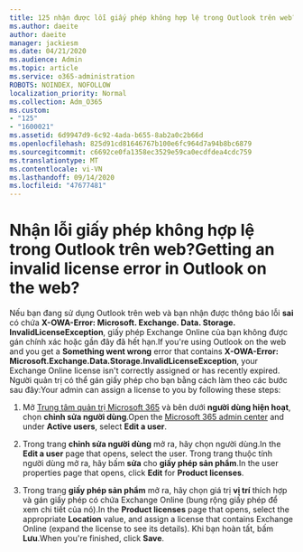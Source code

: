 ```yaml
---
title: 125 nhận được lỗi giấy phép không hợp lệ trong Outlook trên web?
ms.author: daeite
author: daeite
manager: jackiesm
ms.date: 04/21/2020
ms.audience: Admin
ms.topic: article
ms.service: o365-administration
ROBOTS: NOINDEX, NOFOLLOW
localization_priority: Normal
ms.collection: Adm_O365
ms.custom:
- "125"
- "1600021"
ms.assetid: 6d9947d9-6c92-4ada-b655-8ab2a0c2b66d
ms.openlocfilehash: 825d91cd81646767b100e6fc964d7a94b8bc6879
ms.sourcegitcommit: c6692ce0fa1358ec3529e59ca0ecdfdea4cdc759
ms.translationtype: MT
ms.contentlocale: vi-VN
ms.lasthandoff: 09/14/2020
ms.locfileid: "47677481"
---
```

# <a name="getting-an-invalid-license-error-in-outlook-on-the-web"></a><span data-ttu-id="bd924-102">Nhận lỗi giấy phép không hợp lệ trong Outlook trên web?</span><span class="sxs-lookup"><span data-stu-id="bd924-102">Getting an invalid license error in Outlook on the web?</span></span>

<span data-ttu-id="bd924-103">Nếu bạn đang sử dụng Outlook trên web và bạn nhận được thông báo lỗi **sai** có chứa **X-OWA-Error: Microsoft. Exchange. Data. Storage. InvalidLicenseException**, giấy phép Exchange Online của bạn không được gán chính xác hoặc gần đây đã hết hạn.</span><span class="sxs-lookup"><span data-stu-id="bd924-103">If you're using Outlook on the web and you get a **Something went wrong** error that contains **X-OWA-Error: Microsoft.Exchange.Data.Storage.InvalidLicenseException**, your Exchange Online license isn't correctly assigned or has recently expired.</span></span> <span data-ttu-id="bd924-104">Người quản trị có thể gán giấy phép cho bạn bằng cách làm theo các bước sau đây:</span><span class="sxs-lookup"><span data-stu-id="bd924-104">Your admin can assign a license to you by following these steps:</span></span>
  
1. <span data-ttu-id="bd924-105">Mở [Trung tâm quản trị Microsoft 365](https://portal.office.com/adminportal/home#/homepage) và bên dưới **người dùng hiện hoạt**, chọn **chỉnh sửa người dùng**.</span><span class="sxs-lookup"><span data-stu-id="bd924-105">Open the [Microsoft 365 admin center](https://portal.office.com/adminportal/home#/homepage) and under **Active users**, select **Edit a user**.</span></span>

2. <span data-ttu-id="bd924-106">Trong trang **chỉnh sửa người dùng** mở ra, hãy chọn người dùng.</span><span class="sxs-lookup"><span data-stu-id="bd924-106">In the **Edit a user** page that opens, select the user.</span></span> <span data-ttu-id="bd924-107">Trong trang thuộc tính người dùng mở ra, hãy bấm **sửa** cho **giấy phép sản phẩm**.</span><span class="sxs-lookup"><span data-stu-id="bd924-107">In the user properties page that opens, click **Edit** for **Product licenses**.</span></span>

3. <span data-ttu-id="bd924-108">Trong trang **giấy phép sản phẩm** mở ra, hãy chọn giá trị **vị trí** thích hợp và gán giấy phép có chứa Exchange Online (bung rộng giấy phép để xem chi tiết của nó).</span><span class="sxs-lookup"><span data-stu-id="bd924-108">In the **Product licenses** page that opens, select the appropriate **Location** value, and assign a license that contains Exchange Online (expand the license to see its details).</span></span> <span data-ttu-id="bd924-109">Khi bạn hoàn tất, bấm **Lưu**.</span><span class="sxs-lookup"><span data-stu-id="bd924-109">When you're finished, click **Save**.</span></span>
